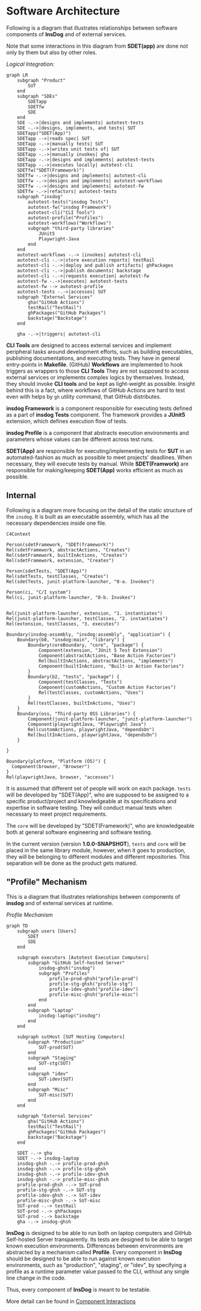 # Software Architecture

Following is a diagram that illustrates relationships between software components of **InsDog** and of external services.

Note that some interactions in this diagram from **SDET(app)** are done not only by them but also by other roles.

*Logical Integration:*
```mermaid
graph LR
    subgraph "Product" 
        SUT
    end
    subgraph "SDEs"
        SDETapp
        SDETfw
        SDE
    end
    SDE -.->|designs and implements| autotest-tests
    SDE -.->|designs, implements, and tests| SUT
    SDETapp("SDET(App)")
    SDETapp -->|reads spec| SUT
    SDETapp -.->|manually tests| SUT
    SDETapp -.->|writes unit tests of| SUT
    SDETapp -.->|manually invokes| gha
    SDETapp -.->|designs and implements| autotest-tests
    SDETapp -.->|executes locally| autotest-cli
    SDETfw("SDET(Framework)")
    SDETfw -.->|designs and implements| autotest-cli
    SDETfw -.->|designs and implements| autotest-workflows
    SDETfw -.->|designs and implements| autotest-fw
    SDETfw -.->|refactors| autotest-tests
    subgraph "insdog"
        autotest-tests("insdog Tests")
        autotest-fw("insdog Framework")
        autotest-cli("CLI Tools")
        autotest-profile("Profiles")
        autotest-workflows("Workflows")
        subgraph "third-party libraries" 
            JUnit5
            Playwright-Java
        end
    end
    autotest-workflows -.-> |invokes| autotest-cli
    autotest-cli -.->|store execution reports| testRail
    autotest-cli -.->|deploy and publish artifacts| ghPackages
    autotest-cli -.->|publish documents| backstage
    autotest-cli -.->|requests execution| autotest-fw
    autotest-fw -.->|executes| autotest-tests
    autotest-fw --> autotest-profile
    autotest-tests -.->|accesses| SUT
    subgraph "External Services"
        gha("GitHub Actions")
        testRail("TestRail")
        ghPackages("GitHub Packages")
        backstage("Backstage")
    end

    gha -.->|triggers| autotest-cli
```

**CLI Tools** are designed to access external services and implement peripheral tasks around development efforts, such as building executables, publishing documentations, and executing tests.
They have in general entry-points in **Makefile**.
(GitHub) **Workflows** are implemented to hook triggers as wrappers to those **CLI Tools** 
They are not supposed to access external services or implements complex logics by themselves.
Instead, they should invoke **CLI tools** and be kept as light-weight as possible.
Insight behind this is a fact, where workflows of GitHub Actions are hard to test even with helps by `gh` utility command, that GitHub distributes.

**insdog Framework** is a component responsible for executing tests defined as a part of **insdog Tests** component.
The framework provides a **JUnit5** extension, which defines execution flow of tests.

**insdog Profile** is a component that abstracts execution environments and parameters whose values can be different across test runs.

**SDET(App)** are responsible for executing/implementing tests for **SUT** in an automated-fashion as much as possible to meet projects' deadlines.
When necessary, they will execute tests by manual.
While **SDET(Framwork)** are responsible for making/keeping **SDET(App)** works efficient as much as possible.

## Internal

Following is a diagram more focusing on the detail of the static structure of the `insdog`.
It is built as an executable assembly, which has all the necessary dependencies inside one file.

```mermaid
C4Context

Person(sdetFramework, "SDET(framework)")
Rel(sdetFramework, abstractActions, "Creates")
Rel(sdetFramework, builtInActions, "Creates")
Rel(sdetFramework, extension, "Creates")

Person(sdetTests, "SDET(App)")
Rel(sdetTests, testClasses, "Creates")
Rel(sdetTests, junit-platform-launcher, "0-a. Invokes")

Person(ci, "C/I system")
Rel(ci, junit-platform-launcher, "0-b. Invokes")


Rel(junit-platform-launcher, extension, "1. instantiates")
Rel(junit-platform-launcher, testClasses, "2. instantiates")
Rel(extension, testClasses, "3. executes")

Boundary(insdog-assembly, "insdog:assembly", "application") {
    Boundary(b0, "insdog:main", "library") {
        Boundary(coreBoundary, "core", "package") {
            Component(extension, "JUnit 5 Test Extension")
            Component(abstractActions, "Base Action Factories")
            Rel(builtInActions, abstractActions, "implements")
            Component(builtInActions, "Built-in Action Factories")
        }
        Boundary(b2, "tests", "package") {
            Component(testClasses, "Tests")
            Component(customActions, "Custom Action Factories")
            Rel(testClasses, customActions, "Uses")
        }
        Rel(testClasses, builtInActions, "Uses")
    }
    Boundary(oss, "Third-party OSS Libraries") {
        Component(junit-platform-launcher, "junit-platform-launcher")
        Component(playwrightJava, "Playwright Java")
        Rel(customActions, playwrightJava, "dependsOn")
        Rel(builtInActions, playwrightJava, "dependsOn")
    }

}

Boundary(platform, "Platform (OS)") {
  Component(browser, "Browser")
}
Rel(playwrightJava, browser, "accesses")
```

It is assumed that different set of people will work on each package.
`tests` will be developed by "SDET(App)", who are supposed to be assigned to a specific product/project and knowledgeable at its specifications and expertise in software testing.
They will conduct manual tests when necessary to meet project requirements.

The `core` will be developed by "SDET(Framework)", who are knowledgeable both at general software engineering and software testing.

In the current version  (version **1.0.0-SNAPSHOT**), `tests` and `core` will be placed in the same library module, however, when it goes to production, they will be belonging to different modules and different repositories.
This separation will be done as the product gets matured.

## "Profile" Mechanism

This is a diagram that illustrates relationships between components of **insdog** and of external services at runtime.

*Profile Mechanism*

```mermaid
graph TD
    subgraph users [Users]
        SDET
        SDE
    end

    subgraph executors [Autotest Execution Computers]
        subgraph "GitHub Self-hosted Server"
            insdog-ghsh("insdog")
            subgraph "Profiles"
                profile-prod-ghsh("profile-prod")
                profile-stg-ghsh("profile-stg")
                profile-idev-ghsh("profile-idev")
                profile-misc-ghsh("profile-misc")
            end
        end
        subgraph "Laptop"
            insdog-laptop("insdog")
        end
    end

    subgraph sutHost [SUT Hosting Computers]
        subgraph "Production"
            SUT-prod(SUT)
        end
        subgraph "Staging"
            SUT-stg(SUT)
        end
        subgraph "idev"
            SUT-idev(SUT)
        end
        subgraph "Misc"
            SUT-misc(SUT)
        end
    end

    subgraph "External Services"
        gha("GitHub Actions")
        testRail("TestRail")
        ghPackages("GitHub Packages")
        backstage("Backstage")
    end

    SDET -.-> gha
    SDET -.-> insdog-laptop
    insdog-ghsh -.-> profile-prod-ghsh
    insdog-ghsh -.-> profile-stg-ghsh
    insdog-ghsh -.-> profile-idev-ghsh
    insdog-ghsh -.-> profile-misc-ghsh
    profile-prod-ghsh -.-> SUT-prod
    profile-stg-ghsh -.-> SUT-stg
    profile-idev-ghsh -.-> SUT-idev
    profile-misc-ghsh -.-> SUT-misc
    SUT-prod -.-> testRail
    SUT-prod -.-> ghPackages
    SUT-prod -.-> backstage
    gha -.-> insdog-ghsh 
```

**InsDog** is designed to be able to run both on laptop computers and GitHub Self-hosted Server transparently.
Its tests are designed to be able to target known execution environments.
Differences between environments are abstracted by a mechanism called **Profile**.
Every component in **InsDog** should be designed to be able to run against known execution environments, such as "production", "staging", or "idev", by specifying a profile as a runtime parameter value passed to the CLI, without any single line change in the code.

Thus, every component of **InsDog** is meant to be testable.

More detail can be found in [Component Interactions](ComponentInteractions.md)

